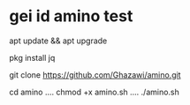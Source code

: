 # gei id amino test


apt update && apt upgrade

pkg install jq

git clone https://github.com/Ghazawi/amino.git

cd amino
....
chmod +x amino.sh
....
./amino.sh
